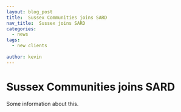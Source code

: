 ```yaml
---
layout: blog_post
title:  Sussex Communities joins SARD
nav_title:  Sussex joins SARD
categories:
  - news
tags:
  - new clients
  
author: kevin
---
```


Sussex Communities joins SARD
=============================

Some information about this.